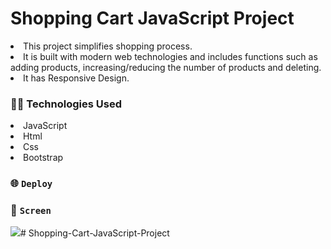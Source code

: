 # Shopping Cart JavaScript Project

<li>This project simplifies shopping process.</li>
<li>It is built with modern web technologies and includes functions such as adding products, increasing/reducing the number of products and deleting.</li>
<li>It has Responsive Design.</li>

### 🧑‍💻 Technologies Used

<li>JavaScript</li>
<li>Html</li>
<li>Css</li>
<li>Bootstrap</li>

### 🌐 `Deploy`



### 🎥 `Screen`

![](Shopping-Cart.gif)# Shopping-Cart-JavaScript-Project
